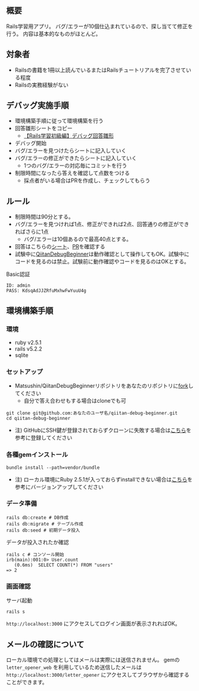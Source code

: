## 概要
Rails学習用アプリ。
バグ/エラーが10個仕込まれているので、探し当てて修正を行う。
内容は基本的なものがほとんど。

## 対象者
- Railsの書籍を1冊以上読んでいるまたはRailsチュートリアルを完了させている程度
- Railsの実務経験がない

## デバッグ実施手順
- 環境構築手順に従って環境構築を行う
- 回答雛形シートをコピー
  - [【Rails学習初級編】デバッグ回答雛形](https://docs.google.com/spreadsheets/d/1wVLgIyGdn2iWxYrlwEMCf-mwLvRpuVeixLeiJm91MKs/edit?usp=sharing)
- デバッグ開始
- バグ/エラーを見つけたらシートに記入していく
- バグ/エラーの修正ができたらシートに記入していく
  - 1つのバグ/エラーの対応毎にコミットを行う
- 制限時間になったら答えを確認して点数をつける
  - 採点者がいる場合はPRを作成し、チェックしてもらう
  
  
## ルール
- 制限時間は90分とする。
- バグ/エラーを見つければ1点、修正ができれば2点、回答通りの修正ができればさらに1点
  - バグ/エラーは10個あるので最高40点とする。
- 回答はこちらの[シート](https://docs.google.com/spreadsheets/d/1O7Ijf0gCqvE8_vcU2ubn3qHg2Pe9d2WLQgthqWbFOcA/edit?usp=sharing)、[PR](https://github.com/Matsushin/qiitan-debug-beginner/pull/1)を確認する
- 試験中に[QiitanDebugBeginner](http://qiitan-debug-beginner.herokuapp.com/)は動作確認として操作してもOK。試験中にコードを見るのは禁止。試験前に動作確認やコードを見るのはOKとする。

Basic認証
```
ID: admin
PASS: KdsqAdJJZRfuMxhwFwYuuU4g
```

## 環境構築手順
### 環境
- ruby v2.5.1
- rails v5.2.2
- sqlite

### セットアップ
- Matsushin/QiitanDebugBeginnerリポジトリをあなたのリポジトリに[fork](https://qiita.com/YumaInaura/items/acff806290c8953d3185)してください
  - 自分で答え合わせもする場合はcloneでも可

```
git clone git@github.com:あなたのユーザ名/qiitan-debug-beginner.git
cd qiitan-debug-beginner
```

- 注) GitHubにSSH鍵が登録されておらずクローンに失敗する場合は[こちら](https://qiita.com/knife0125/items/50b80ad45d21ddec61a9)を参考に登録してください

### 各種gemインストール

```
bundle install --path=vendor/bundle
```

- 注) ローカル環境にRuby 2.5.1が入っておらずinstallできない場合は[こちら](https://qiita.com/akisanpony/items/ae9d8eed72945de98285)を参考にバージョンアップしてください

### データ準備

```
rails db:create # DB作成
rails db:migrate # テーブル作成
rails db:seed # 初期データ投入
```

データが投入されたか確認

```
rails c # コンソール開始
irb(main):001:0> User.count
   (0.6ms)  SELECT COUNT(*) FROM "users"
=> 2
```

### 画面確認

サーバ起動
```
rails s
```

`http://localhost:3000` にアクセスしてログイン画面が表示されればOK。


## メールの確認について
ローカル環境での処理としてはメールは実際には送信されません。
gemの `letter_opener_web` を利用しているため送信したメールは `http://localhost:3000/letter_opener` にアクセスしてブラウザから確認することができます。
